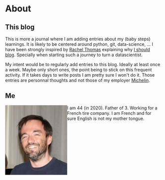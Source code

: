# About

## This blog

This is more a journal where I am adding entries about my (baby steps) learnings. It is likely to be centered around python, git, data-science, ...
I have been strongly inspired by [Rachel Thomas](https://www.fast.ai/about/#rachel) explaining why [I should blog](https://www.fast.ai/2020/01/16/fast_template/#you-should-blog). Specially when starting such a journey to turn a datascientist.

My intent would be to regularly add entries to this blog. Ideally at least once a week. Maybe only short ones, the point being to stick on this frequent activity. If it takes days to write posts I am pretty sure I won't do it.
Those entries are personnal thoughts and not those of my employer [Michelin](https://www.michelin.com/).

## Me

<img src="/images/IMG_0338_guillaume.JPG" width="200" align="left"/>
I am 44 (in 2020). Father of 3. Working for a French tire company.
I am French and for sure English is not my mother tongue.
